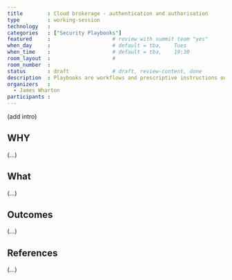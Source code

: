 ```yaml
---
title        : Cloud brokerage - authentication and authorisation
type         : working-session
technology   :
categories   : ["Security Playbooks"]
featured     :                    # review with summit team "yes"
when_day     :                    # default = tba,    Tues
when_time    :                    # default = tba,    19:30
room_layout  :                    #
room_number  :
status       : draft              # draft, review-content, done
description  : Playbooks are workflows and prescriptive instructions on how to handle specific Security activities or incidents
organizers   :
  - James Wharton
participants :
---
```


(add intro)

## WHY

(...)

## What

(...)

## Outcomes

(...)

## References

(...)
